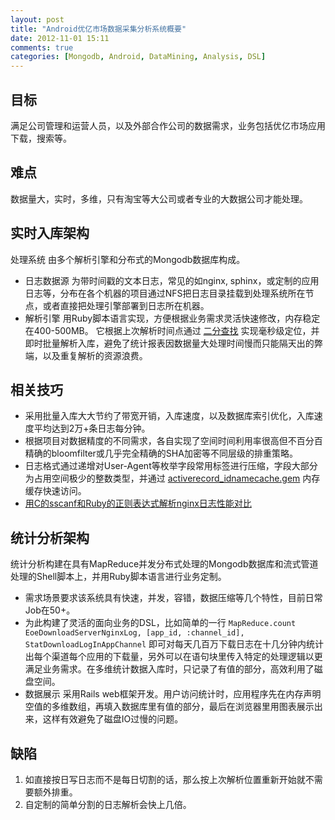 ```yaml
---
layout: post
title: "Android优亿市场数据采集分析系统概要"
date: 2012-11-01 15:11
comments: true
categories: [Mongodb, Android, DataMining, Analysis, DSL]
---
```


目标
------------------------------------------
满足公司管理和运营人员，以及外部合作公司的数据需求，业务包括优亿市场应用下载，搜索等。

难点
------------------------------------------
数据量大，实时，多维，只有淘宝等大公司或者专业的大数据公司才能处理。

实时入库架构
------------------------------------------
处理系统 由多个解析引擎和分布式的Mongodb数据库构成。

* 日志数据源 为带时间戳的文本日志，常见的如nginx, sphinx，或定制的应用日志等，分布在各个机器的项目通过NFS把日志目录挂载到处理系统所在节点，或者直接把处理引擎部署到日志所在机器。
* 解析引擎 用Ruby脚本语言实现，方便根据业务需求灵活快速修改，内存稳定在400-500MB。 它根据上次解析时间点通过 [二分查找](http://rubygems.org/gems/logpos) 实现毫秒级定位，并即时批量解析入库，避免了统计报表因数据量大处理时间慢而只能隔天出的弊端，以及重复解析的资源浪费。

相关技巧
------------------------------------------
* 采用批量入库大大节约了带宽开销，入库速度，以及数据库索引优化，入库速度平均达到2万+条日志每分钟。
* 根据项目对数据精度的不同需求，各自实现了空间时间利用率很高但不百分百精确的bloomfilter或几乎完全精确的SHA加密等不同层级的排重策略。
* 日志格式通过递增对User-Agent等枚举字段常用标签进行压缩，字段大部分为占用空间极少的整数类型，并通过 [activerecord_idnamecache.gem](http://rubygems.org/gems/activerecord_idnamecache) 内存缓存快速访问。
* [用C的sscanf和Ruby的正则表达式解析nginx日志性能对比](/2012/12/13/compare-the-performance-of-parsing-nginx-log-via-c-sscanf-and-ruby-regexp/)


统计分析架构
------------------------------------------
统计分析构建在具有MapReduce并发分布式处理的Mongodb数据库和流式管道处理的Shell脚本上，并用Ruby脚本语言进行业务定制。

* 需求场景要求该系统具有快速，并发，容错，数据压缩等几个特性，目前日常Job在50+。
* 为此构建了灵活的面向业务的DSL，比如简单的一行 `MapReduce.count EoeDownloadServerNginxLog, [app_id, :channel_id], StatDownloadLogInAppChannel` 即可对每天几百万下载日志在十几分钟内统计出每个渠道每个应用的下载量，另外可以在语句块里传入特定的处理逻辑以更满足业务需求。在多维统计数据入库时，只记录了有值的部分，高效利用了磁盘空间。
* 数据展示 采用Rails web框架开发。用户访问统计时，应用程序先在内存声明空值的多维数组，再填入数据库里有值的部分，最后在浏览器里用图表展示出来，这样有效避免了磁盘IO过慢的问题。


缺陷
------------------------------------------
1. 如直接按日写日志而不是每日切割的话，那么按上次解析位置重新开始就不需要额外排重。
2. 自定制的简单分割的日志解析会快上几倍。
